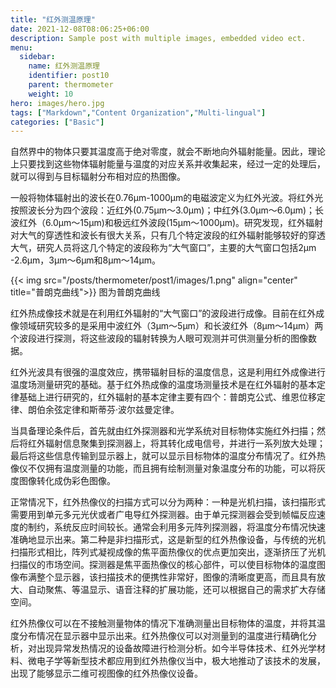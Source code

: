 ```yaml
---
title: "红外测温原理"
date: 2021-12-08T08:06:25+06:00
description: Sample post with multiple images, embedded video ect.
menu:
  sidebar:
    name: 红外测温原理
    identifier: post10
    parent: thermometer
    weight: 10
hero: images/hero.jpg
tags: ["Markdown","Content Organization","Multi-lingual"]
categories: ["Basic"]
---
```




自然界中的物体只要其温度高于绝对零度，就会不断地向外辐射能量。因此，理论上只要找到这些物体辐射能量与温度的对应关系并收集起来，经过一定的处理后，就可以得到与目标辐射分布相对应的热图像。

一般将物体辐射出的波长在0.76μm-1000μm的电磁波定义为红外光波。将红外光按照波长分为四个波段：近红外(0.75μm～3.0μm)；中红外(3.0μm～6.0μm)；长波红外（6.0μm～15μm)和极远红外波段(15μm～1000μm)。研究发现，红外辐射对大气的穿透性和波长有很大关系，只有几个特定波段的红外辐射能够较好的穿透大气，研究人员将这几个特定的波段称为“大气窗口”，主要的大气窗口包括2μm -2.6μm，3μm～6μm和8μm～14μm。

{{< img src="/posts/thermometer/post1/images/1.png" align="center" title="普朗克曲线">}}
图为普朗克曲线

红外热成像技术就是在利用红外辐射的“大气窗口”的波段进行成像。目前在红外成像领域研究较多的是采用中波红外（3μm～5μm）和长波红外（8μm～14μm）两个波段进行探测，将这些波段的辐射转换为人眼可观测并可供测量分析的图像数据。

红外光波具有很强的温度效应，携带辐射目标的温度信息，这是利用红外成像进行温度场测量研究的基础。基于红外热成像的温度场测量技术是在红外辐射的基本定律基础上进行研究的，红外辐射的基本定律主要有四个：普朗克公式、维恩位移定律、朗伯余弦定律和斯蒂芬·波尔兹曼定律。

当具备理论条件后，首先就由红外探测器和光学系统对目标物体实施红外扫描；然后将红外辐射信息聚集到探测器上，将其转化成电信号，并进行一系列放大处理；最后将这些信息传输到显示器上，就可以显示目标物体的温度分布情况了。红外热像仪不仅拥有温度测量的功能，而且拥有绘制测量对象温度分布的功能，可以将灰度图像转化成伪彩色图像。

正常情况下，红外热像仪的扫描方式可以分为两种：一种是光机扫描，该扫描形式需要用到单元多元光伏或者广电导红外探测器。由于单元探测器会受到帧幅反应速度的制约，系统反应时间较长。通常会利用多元阵列探测器，将温度分布情况快速准确地显示出来。第二种是非扫描形式，这是新型的红外热像设备，与传统的光机扫描形式相比，阵列式凝视成像的焦平面热像仪的优点更加突出，逐渐挤压了光机扫描仪的市场空间。探测器是焦平面热像仪的核心部件，可以使目标物体的温度图像布满整个显示器，该扫描技术的便携性非常好，图像的清晰度更高，而且具有放大、自动聚焦、等温显示、语音注释的扩展功能，还可以根据自己的需求扩大存储空间。

红外热像仪可以在不接触测量物体的情况下准确测量出目标物体的温度，并将其温度分布情况在显示器中显示出来。红外热像仪可以对测量到的温度进行精确化分析，对出现异常发热情况的设备故障进行检测分析。如今半导体技术、红外光学材料、微电子学等新型技术都应用到红外热像仪当中，极大地推动了该技术的发展，出现了能够显示二维可视图像的红外热像仪设备。

